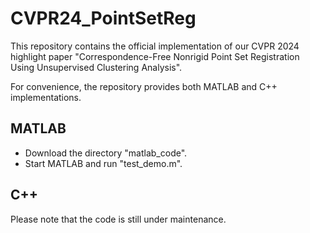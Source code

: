 # CVPR24_PointSetReg
This repository contains the official implementation of our CVPR 2024 highlight paper "Correspondence-Free Nonrigid Point Set Registration Using Unsupervised Clustering Analysis". 

For convenience, the repository provides both MATLAB and C++ implementations. 

## MATLAB 
- Download the directory "matlab_code".
- Start MATLAB and run "test_demo.m".


## C++

Please note that the code is still under maintenance.  


